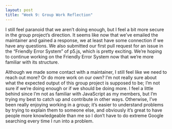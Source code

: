 ```yaml
---
layout: post
title: "Week 9: Group Work Reflection"
---
```

I still feel paranoid that we aren’t doing enough, but I feel a bit more secure in the group project’s direction. It seems like now that we’ve emailed the maintainer and gained a response, we at least have some connection if we have any questions. We also submitted our first pull request for an issue in the “Friendly Error System” of p5.js, which is pretty exciting. We’re hoping to continue working on the Friendly Error System now that we’re more familiar with its structure.

<!--more-->

Although we made some contact with a maintainer, I still feel like we need to reach out more? Or do more work on our own? I’m not really sure about what the expected output of this group project is supposed to be; I’m not sure if we’re doing enough or if we should be doing more. I feel a little behind since I’m not as familiar with JavaScript as my members, but I’m trying my best to catch up and contribute in other ways. Otherwise, I’ve been really enjoying working in a group; it’s easier to understand problems by trying to explain them to someone else, and obviously it’s great to have people more knowledgeable than me so I don’t have to do extreme Google searching every time I run into a problem.
